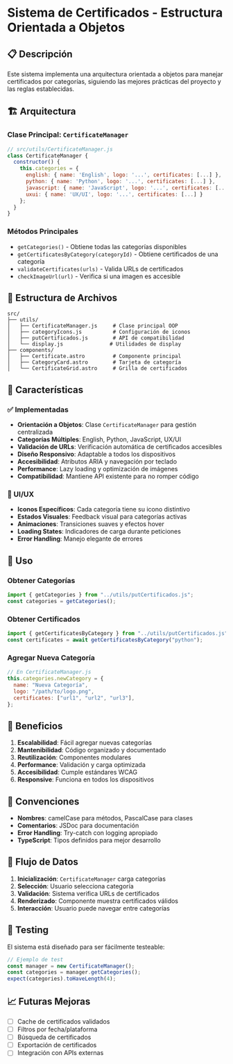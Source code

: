 # Sistema de Certificados - Estructura Orientada a Objetos

## 📋 Descripción

Este sistema implementa una arquitectura orientada a objetos para manejar certificados por categorías, siguiendo las mejores prácticas del proyecto y las reglas establecidas.

## 🏗️ Arquitectura

### Clase Principal: `CertificateManager`

```javascript
// src/utils/CertificateManager.js
class CertificateManager {
  constructor() {
    this.categories = {
      english: { name: 'English', logo: '...', certificates: [...] },
      python: { name: 'Python', logo: '...', certificates: [...] },
      javascript: { name: 'JavaScript', logo: '...', certificates: [...] },
      uxui: { name: 'UX/UI', logo: '...', certificates: [...] }
    };
  }
}
```

### Métodos Principales

- `getCategories()` - Obtiene todas las categorías disponibles
- `getCertificatesByCategory(categoryId)` - Obtiene certificados de una categoría
- `validateCertificates(urls)` - Valida URLs de certificados
- `checkImageUrl(url)` - Verifica si una imagen es accesible

## 📁 Estructura de Archivos

```
src/
├── utils/
│   ├── CertificateManager.js     # Clase principal OOP
│   ├── categoryIcons.js          # Configuración de iconos
│   ├── putCertificados.js        # API de compatibilidad
│   └── display.js               # Utilidades de display
├── components/
│   ├── Certificate.astro         # Componente principal
│   ├── CategoryCard.astro        # Tarjeta de categoría
│   └── CertificateGrid.astro     # Grilla de certificados
```

## 🎯 Características

### ✅ Implementadas

- **Orientación a Objetos**: Clase `CertificateManager` para gestión centralizada
- **Categorías Múltiples**: English, Python, JavaScript, UX/UI
- **Validación de URLs**: Verificación automática de certificados accesibles
- **Diseño Responsivo**: Adaptable a todos los dispositivos
- **Accesibilidad**: Atributos ARIA y navegación por teclado
- **Performance**: Lazy loading y optimización de imágenes
- **Compatibilidad**: Mantiene API existente para no romper código

### 🎨 UI/UX

- **Iconos Específicos**: Cada categoría tiene su icono distintivo
- **Estados Visuales**: Feedback visual para categorías activas
- **Animaciones**: Transiciones suaves y efectos hover
- **Loading States**: Indicadores de carga durante peticiones
- **Error Handling**: Manejo elegante de errores

## 🔧 Uso

### Obtener Categorías

```javascript
import { getCategories } from "../utils/putCertificados.js";
const categories = getCategories();
```

### Obtener Certificados

```javascript
import { getCertificatesByCategory } from "../utils/putCertificados.js";
const certificates = await getCertificatesByCategory("python");
```

### Agregar Nueva Categoría

```javascript
// En CertificateManager.js
this.categories.newCategory = {
  name: "Nueva Categoría",
  logo: "/path/to/logo.png",
  certificates: ["url1", "url2", "url3"],
};
```

## 🚀 Beneficios

1. **Escalabilidad**: Fácil agregar nuevas categorías
2. **Mantenibilidad**: Código organizado y documentado
3. **Reutilización**: Componentes modulares
4. **Performance**: Validación y carga optimizada
5. **Accesibilidad**: Cumple estándares WCAG
6. **Responsive**: Funciona en todos los dispositivos

## 📝 Convenciones

- **Nombres**: camelCase para métodos, PascalCase para clases
- **Comentarios**: JSDoc para documentación
- **Error Handling**: Try-catch con logging apropiado
- **TypeScript**: Tipos definidos para mejor desarrollo

## 🔄 Flujo de Datos

1. **Inicialización**: `CertificateManager` carga categorías
2. **Selección**: Usuario selecciona categoría
3. **Validación**: Sistema verifica URLs de certificados
4. **Renderizado**: Componente muestra certificados válidos
5. **Interacción**: Usuario puede navegar entre categorías

## 🧪 Testing

El sistema está diseñado para ser fácilmente testeable:

```javascript
// Ejemplo de test
const manager = new CertificateManager();
const categories = manager.getCategories();
expect(categories).toHaveLength(4);
```

## 📈 Futuras Mejoras

- [ ] Cache de certificados validados
- [ ] Filtros por fecha/plataforma
- [ ] Búsqueda de certificados
- [ ] Exportación de certificados
- [ ] Integración con APIs externas
